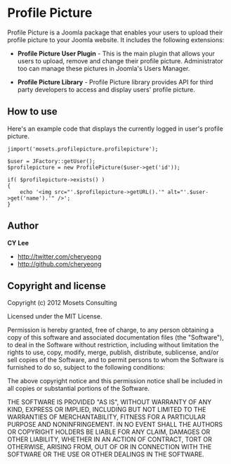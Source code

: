 Profile Picture
===============

Profile Picture is a Joomla package that enables your users to upload their profile picture to your Joomla website. It includes the following extensions: 

+ **Profile Picture User Plugin** -
This is the main plugin that allows your users to upload, remove and change their profile picture. Administrator too can manage these pictures in Joomla's Users Manager.

+ **Profile Picture Library** - 
Profile Picture library provides API for third party developers to access and display users' profile picture.

How to use
----------
Here's an example code that displays the currently logged in user's profile picture.

	jimport('mosets.profilepicture.profilepicture');
	
	$user = JFactory::getUser();
	$profilepicture = new ProfilePicture($user->get('id'));
	
	if( $profilepicture->exists() )
	{
		echo '<img src="'.$profilepicture->getURL().'" alt="'.$user->get('name').'" />';
	}

Author
-------

**CY Lee**

+ http://twitter.com/cheryeong
+ http://github.com/cheryeong

Copyright and license
---------------------

Copyright (c) 2012 Mosets Consulting

Licensed under the MIT License.

Permission is hereby granted, free of charge, to any person obtaining a copy of this software and associated documentation files (the "Software"), to deal in the Software without restriction, including without limitation the rights to use, copy, modify, merge, publish, distribute, sublicense, and/or sell copies of the Software, and to permit persons to whom the Software is furnished to do so, subject to the following conditions:

The above copyright notice and this permission notice shall be included in all copies or substantial portions of the Software.

THE SOFTWARE IS PROVIDED "AS IS", WITHOUT WARRANTY OF ANY KIND, EXPRESS OR IMPLIED, INCLUDING BUT NOT LIMITED TO THE WARRANTIES OF MERCHANTABILITY, FITNESS FOR A PARTICULAR PURPOSE AND NONINFRINGEMENT. IN NO EVENT SHALL THE AUTHORS OR COPYRIGHT HOLDERS BE LIABLE FOR ANY CLAIM, DAMAGES OR OTHER LIABILITY, WHETHER IN AN ACTION OF CONTRACT, TORT OR OTHERWISE, ARISING FROM, OUT OF OR IN CONNECTION WITH THE SOFTWARE OR THE USE OR OTHER DEALINGS IN THE SOFTWARE.